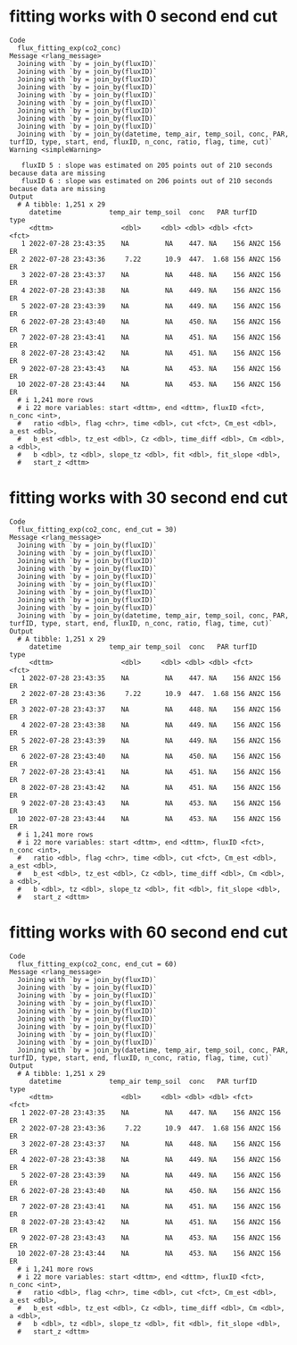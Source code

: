 # fitting works with 0 second end cut

    Code
      flux_fitting_exp(co2_conc)
    Message <rlang_message>
      Joining with `by = join_by(fluxID)`
      Joining with `by = join_by(fluxID)`
      Joining with `by = join_by(fluxID)`
      Joining with `by = join_by(fluxID)`
      Joining with `by = join_by(fluxID)`
      Joining with `by = join_by(fluxID)`
      Joining with `by = join_by(fluxID)`
      Joining with `by = join_by(fluxID)`
      Joining with `by = join_by(fluxID)`
      Joining with `by = join_by(datetime, temp_air, temp_soil, conc, PAR, turfID, type, start, end, fluxID, n_conc, ratio, flag, time, cut)`
    Warning <simpleWarning>
      
       fluxID 5 : slope was estimated on 205 points out of 210 seconds because data are missing
       fluxID 6 : slope was estimated on 206 points out of 210 seconds because data are missing
    Output
      # A tibble: 1,251 x 29
         datetime            temp_air temp_soil  conc   PAR turfID       type 
         <dttm>                 <dbl>     <dbl> <dbl> <dbl> <fct>        <fct>
       1 2022-07-28 23:43:35    NA         NA    447. NA    156 AN2C 156 ER   
       2 2022-07-28 23:43:36     7.22      10.9  447.  1.68 156 AN2C 156 ER   
       3 2022-07-28 23:43:37    NA         NA    448. NA    156 AN2C 156 ER   
       4 2022-07-28 23:43:38    NA         NA    449. NA    156 AN2C 156 ER   
       5 2022-07-28 23:43:39    NA         NA    449. NA    156 AN2C 156 ER   
       6 2022-07-28 23:43:40    NA         NA    450. NA    156 AN2C 156 ER   
       7 2022-07-28 23:43:41    NA         NA    451. NA    156 AN2C 156 ER   
       8 2022-07-28 23:43:42    NA         NA    451. NA    156 AN2C 156 ER   
       9 2022-07-28 23:43:43    NA         NA    453. NA    156 AN2C 156 ER   
      10 2022-07-28 23:43:44    NA         NA    453. NA    156 AN2C 156 ER   
      # i 1,241 more rows
      # i 22 more variables: start <dttm>, end <dttm>, fluxID <fct>, n_conc <int>,
      #   ratio <dbl>, flag <chr>, time <dbl>, cut <fct>, Cm_est <dbl>, a_est <dbl>,
      #   b_est <dbl>, tz_est <dbl>, Cz <dbl>, time_diff <dbl>, Cm <dbl>, a <dbl>,
      #   b <dbl>, tz <dbl>, slope_tz <dbl>, fit <dbl>, fit_slope <dbl>,
      #   start_z <dttm>

# fitting works with 30 second end cut

    Code
      flux_fitting_exp(co2_conc, end_cut = 30)
    Message <rlang_message>
      Joining with `by = join_by(fluxID)`
      Joining with `by = join_by(fluxID)`
      Joining with `by = join_by(fluxID)`
      Joining with `by = join_by(fluxID)`
      Joining with `by = join_by(fluxID)`
      Joining with `by = join_by(fluxID)`
      Joining with `by = join_by(fluxID)`
      Joining with `by = join_by(fluxID)`
      Joining with `by = join_by(fluxID)`
      Joining with `by = join_by(datetime, temp_air, temp_soil, conc, PAR, turfID, type, start, end, fluxID, n_conc, ratio, flag, time, cut)`
    Output
      # A tibble: 1,251 x 29
         datetime            temp_air temp_soil  conc   PAR turfID       type 
         <dttm>                 <dbl>     <dbl> <dbl> <dbl> <fct>        <fct>
       1 2022-07-28 23:43:35    NA         NA    447. NA    156 AN2C 156 ER   
       2 2022-07-28 23:43:36     7.22      10.9  447.  1.68 156 AN2C 156 ER   
       3 2022-07-28 23:43:37    NA         NA    448. NA    156 AN2C 156 ER   
       4 2022-07-28 23:43:38    NA         NA    449. NA    156 AN2C 156 ER   
       5 2022-07-28 23:43:39    NA         NA    449. NA    156 AN2C 156 ER   
       6 2022-07-28 23:43:40    NA         NA    450. NA    156 AN2C 156 ER   
       7 2022-07-28 23:43:41    NA         NA    451. NA    156 AN2C 156 ER   
       8 2022-07-28 23:43:42    NA         NA    451. NA    156 AN2C 156 ER   
       9 2022-07-28 23:43:43    NA         NA    453. NA    156 AN2C 156 ER   
      10 2022-07-28 23:43:44    NA         NA    453. NA    156 AN2C 156 ER   
      # i 1,241 more rows
      # i 22 more variables: start <dttm>, end <dttm>, fluxID <fct>, n_conc <int>,
      #   ratio <dbl>, flag <chr>, time <dbl>, cut <fct>, Cm_est <dbl>, a_est <dbl>,
      #   b_est <dbl>, tz_est <dbl>, Cz <dbl>, time_diff <dbl>, Cm <dbl>, a <dbl>,
      #   b <dbl>, tz <dbl>, slope_tz <dbl>, fit <dbl>, fit_slope <dbl>,
      #   start_z <dttm>

# fitting works with 60 second end cut

    Code
      flux_fitting_exp(co2_conc, end_cut = 60)
    Message <rlang_message>
      Joining with `by = join_by(fluxID)`
      Joining with `by = join_by(fluxID)`
      Joining with `by = join_by(fluxID)`
      Joining with `by = join_by(fluxID)`
      Joining with `by = join_by(fluxID)`
      Joining with `by = join_by(fluxID)`
      Joining with `by = join_by(fluxID)`
      Joining with `by = join_by(fluxID)`
      Joining with `by = join_by(fluxID)`
      Joining with `by = join_by(datetime, temp_air, temp_soil, conc, PAR, turfID, type, start, end, fluxID, n_conc, ratio, flag, time, cut)`
    Output
      # A tibble: 1,251 x 29
         datetime            temp_air temp_soil  conc   PAR turfID       type 
         <dttm>                 <dbl>     <dbl> <dbl> <dbl> <fct>        <fct>
       1 2022-07-28 23:43:35    NA         NA    447. NA    156 AN2C 156 ER   
       2 2022-07-28 23:43:36     7.22      10.9  447.  1.68 156 AN2C 156 ER   
       3 2022-07-28 23:43:37    NA         NA    448. NA    156 AN2C 156 ER   
       4 2022-07-28 23:43:38    NA         NA    449. NA    156 AN2C 156 ER   
       5 2022-07-28 23:43:39    NA         NA    449. NA    156 AN2C 156 ER   
       6 2022-07-28 23:43:40    NA         NA    450. NA    156 AN2C 156 ER   
       7 2022-07-28 23:43:41    NA         NA    451. NA    156 AN2C 156 ER   
       8 2022-07-28 23:43:42    NA         NA    451. NA    156 AN2C 156 ER   
       9 2022-07-28 23:43:43    NA         NA    453. NA    156 AN2C 156 ER   
      10 2022-07-28 23:43:44    NA         NA    453. NA    156 AN2C 156 ER   
      # i 1,241 more rows
      # i 22 more variables: start <dttm>, end <dttm>, fluxID <fct>, n_conc <int>,
      #   ratio <dbl>, flag <chr>, time <dbl>, cut <fct>, Cm_est <dbl>, a_est <dbl>,
      #   b_est <dbl>, tz_est <dbl>, Cz <dbl>, time_diff <dbl>, Cm <dbl>, a <dbl>,
      #   b <dbl>, tz <dbl>, slope_tz <dbl>, fit <dbl>, fit_slope <dbl>,
      #   start_z <dttm>

